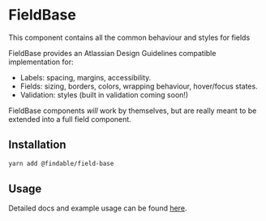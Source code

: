 # FieldBase

This component contains all the common behaviour and styles for fields

FieldBase provides an Atlassian Design Guidelines compatible implementation for:
* Labels: spacing, margins, accessibility.
* Fields: sizing, borders, colors, wrapping behaviour, hover/focus states.
* Validation: styles (built in validation coming soon!)

FieldBase components *will* work by themselves, but are really meant to be extended into a full field component.

## Installation

```sh
yarn add @findable/field-base
```

## Usage

Detailed docs and example usage can be found [here](https://atlaskit.atlassian.com/packages/core/field-base).
